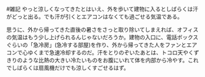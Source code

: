 #雑記
やっと涼しくなってきたとはいえ、外を歩いて建物に入るとしばらくは汗がどっと出る。でも汗が引くとエアコンはなくても過ごせる気温である。

思うに、外から帰ってきた直後の暑さをさっと取り除いてしまえれば、オフィスの気温はもう少し上げられるんじゃないだろうか。建物の入口に、電話ボックスぐらいの「急冷房」(急冷する部屋)を作り、外から帰ってきた人をファンとエアコンで心ゆくまで急速冷却するのだ。汗をとりのぞいたあとは、トコロ天やくずきりのような比熱の大きい冷たいものをお腹にいれて体を内部から冷やす。これでしばらくは扇風機だけでも涼しくすごせるはず。
<!--  -->



